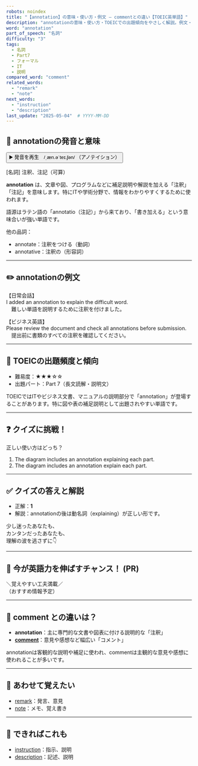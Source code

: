 ```yaml
---
robots: noindex
title: "【annotation】の意味・使い方・例文 ― commentとの違い【TOEIC英単語】"
description: "annotationの意味・使い方・TOEICでの出題傾向をやさしく解説。例文・クイズ付きでcommentとの違いもわかりやすく学べます。"
word: "annotation"
part_of_speech: "名詞"
difficulty: "3"
tags:
  - 名詞
  - Part7
  - フォーマル
  - IT
  - 説明
compared_word: "comment"
related_words:
  - "remark"
  - "note"
next_words:
  - "instruction"
  - "description"
last_update: "2025-05-04"  # YYYY-MM-DD
---
```


## 🔰 annotationの発音と意味

<button class="play-audio" onclick="playTTS('annotation')">
  <span class="play-audio-main">
    ▶️ 発音を再生　/ˌæn.əˈteɪ.ʃən/
  </span>
  <span class="play-audio-sub">
    （アノテイション）
  </span>
</button>

[名詞] 注釈、注記（可算）

**annotation** は、文章や図、プログラムなどに補足説明や解説を加える「注釈」「注記」を意味します。特にITや学術分野で、情報をわかりやすくするために使われます。

語源はラテン語の「annotatio（注記）」から来ており、「書き加える」という意味合いが強い単語です。

他の品詞：  
- annotate：注釈をつける（動詞）
- annotative：注釈の（形容詞）

---

## ✏️ annotationの例文

【日常会話】  
I added an annotation to explain the difficult word.  
　難しい単語を説明するために注釈を付けました。

【ビジネス英語】  
Please review the document and check all annotations before submission.  
　提出前に書類のすべての注釈を確認してください。

---

## 🎯 TOEICの出題頻度と傾向

- 難易度：★★★☆☆
- 出題パート：Part 7（長文読解・説明文）

TOEICではITやビジネス文書、マニュアルの説明部分で「annotation」が登場することがあります。特に図や表の補足説明として出題されやすい単語です。

---

## ❓ クイズに挑戦！

正しい使い方はどっち？

1. The diagram includes an annotation explaining each part.  
2. The diagram includes an annotation explain each part.

---

## ✅ クイズの答えと解説

- 正解：**1**
- 解説：annotationの後は動名詞（explaining）が正しい形です。

少し迷ったあなたも、  
カンタンだったあなたも、  
理解の波を逃さずに👇️

---

## 🚀 今が英語力を伸ばすチャンス！ (PR)

<div class="info-center">
＼覚えやすい工夫満載／<br>  
（おすすめ情報予定）
</div>

---

## 🤔  comment との違いは？

- **annotation**：主に専門的な文書や図表に付ける説明的な「注釈」
- **[comment](/word/comment)**：意見や感想など幅広い「コメント」

annotationは客観的な説明や補足に使われ、commentは主観的な意見や感想に使われることが多いです。

---

## 🧩 あわせて覚えたい

- [remark](/word/remark)：発言、意見
- [note](/word/note)：メモ、覚え書き

---

## 📖 できればこれも

- [instruction](/word/instruction)：指示、説明
- [description](/word/description)：記述、説明

<!-- cvid: aid14_bid29 -->
